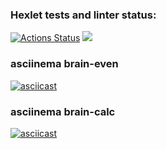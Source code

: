 ### Hexlet tests and linter status:
[![Actions Status](https://github.com/AlexeyBilyk/frontend-project-lvl1/workflows/hexlet-check/badge.svg)](https://github.com/AlexeyBilyk/frontend-project-lvl1/actions)
<a href="https://codeclimate.com/github/AlexeyBilyk/frontend-project-lvl1/maintainability"><img src="https://api.codeclimate.com/v1/badges/bf690bd0254251b90278/maintainability" /></a>

### asciinema brain-even
[![asciicast](https://asciinema.org/a/bQSfuTD4zN3FWak1Xg3f0XjpK.svg)](https://asciinema.org/a/bQSfuTD4zN3FWak1Xg3f0XjpK)

### asciinema brain-calc
[![asciicast](https://asciinema.org/a/uT22z29sGognSAcO4meVkWdkE.svg)](https://asciinema.org/a/uT22z29sGognSAcO4meVkWdkE)